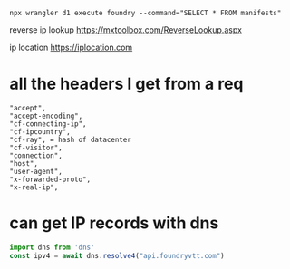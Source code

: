 `npx wrangler d1 execute foundry --command="SELECT * FROM manifests"`

reverse ip lookup
https://mxtoolbox.com/ReverseLookup.aspx

ip location
https://iplocation.com


# all the headers I get from a req

```
"accept",
"accept-encoding",
"cf-connecting-ip",
"cf-ipcountry",
"cf-ray", = hash of datacenter
"cf-visitor",
"connection",
"host",
"user-agent",
"x-forwarded-proto",
"x-real-ip",
```

# can get IP records with dns
```js
import dns from 'dns'
const ipv4 = await dns.resolve4("api.foundryvtt.com")
```
